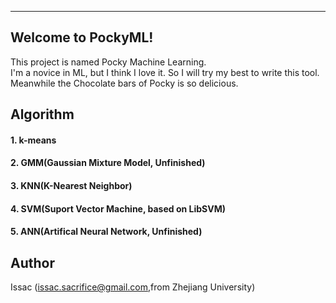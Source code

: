 ----------
Welcome to PockyML!
-----------------

This project is named Pocky Machine Learning.   
I'm a novice in ML, but I think I love it. So I will try my best to write this tool. Meanwhile the Chocolate bars of Pocky is so delicious.


Algorithm 
---------
#### 1. k-means
#### 2. GMM(Gaussian Mixture Model, Unfinished)
#### 3. KNN(K-Nearest Neighbor)
#### 4. SVM(Suport Vector Machine, based on LibSVM)
#### 5. ANN(Artifical Neural Network, Unfinished)

Author 
------

Issac (issac.sacrifice@gmail.com,from Zhejiang University)

